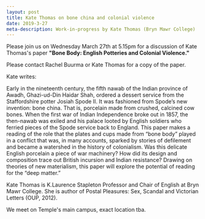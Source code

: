 ```yaml
---
layout: post
title: Kate Thomas on bone china and colonial violence
date: 2019-3-27
meta-description: Work-in-progress by Kate Thomas (Bryn Mawr College)
---
```

Please join us on Wednesday March 27th at 5.15pm for a discussion of Kate Thomas's paper <b>"Bone Body: English Potteries and Colonial Violence."</b>

Please contact Rachel Buurma or Kate Thomas for a copy of the paper.

Kate writes:

Early in the nineteenth century, the fifth nawab of the Indian province of Awadh, Ghazi-ud-Din Haidar Shah, ordered a dessert service from the Staffordshire potter Josiah Spode II.  It was fashioned from Spode’s new invention: bone china.  That is, porcelain made from crushed, calcined cow bones.  When the first war of Indian Independence broke out in 1857, the then-nawab was exiled and his palace looted by English soldiers who ferried pieces of the Spode service back to England.  This paper makes a reading of the role that the plates and cups made from “bone body” played in a conflict that was, in many accounts, sparked by stories of defilement and became a watershed in the history of colonialism.  Was this delicate English porcelain a piece of war machinery?  How did its design and composition trace out British incursion and Indian resistance?  Drawing on theories of new materialism, this paper will explore the potential of reading for the “deep matter.”

Kate Thomas is K.Laurence Stapleton Professor and Chair of English at Bryn Mawr College.  She is author of Postal Pleasures: Sex, Scandal and Victorian Letters (OUP, 2012).

We meet on Temple's main campus, exact location tba.
